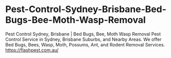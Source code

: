 # Pest-Control-Sydney-Brisbane-Bed-Bugs-Bee-Moth-Wasp-Removal
Pest Control Sydney, Brisbane | Bed Bugs, Bee, Moth Wasp Removal
Pest Control Service in Sydney, Brisbane Suburbs, and Nearby Areas. We offer Bed Bugs, Bees, Wasp, Moth, Possums, Ant, and Rodent Removal Services.	https://flashpest.com.au/
